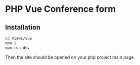 # PHP Vue Conference form

## Installation


```sh
cd Views/vue
npm i
npm run dev
```
Then the site should be opened on your php project main page.